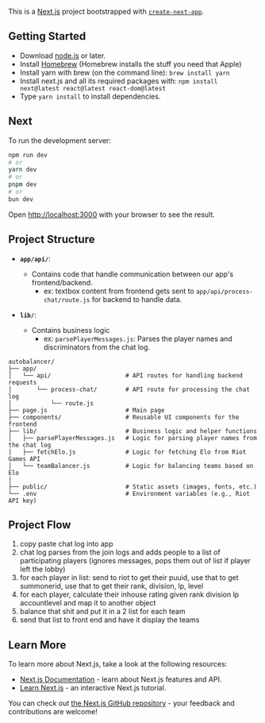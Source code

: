 This is a [Next.js](https://nextjs.org) project bootstrapped with [`create-next-app`](https://nextjs.org/docs/app/api-reference/cli/create-next-app).

## Getting Started

- Download [node.js](https://nodejs.org/) or later.
- Install [Homebrew](https://brew.sh/) (Homebrew installs the stuff you need that Apple)
- Install yarn with brew (on the command line): `brew install yarn`
- Install next.js and all its required packages with: `npm install next@latest react@latest react-dom@latest
` 
- Type `yarn install` to install dependencies.

## Next

To run the development server:

```bash
npm run dev
# or
yarn dev
# or
pnpm dev
# or
bun dev
```

Open [http://localhost:3000](http://localhost:3000) with your browser to see the result.

## Project Structure
- **`app/api/`**: 
    - Contains code that handle communication between our app's frontend/backend.
         - ex: textbox content from frontend gets sent to `app/api/process-chat/route.js` for backend to handle data.

- **`lib/`**: 
  - Contains business logic
    - ex: `parsePlayerMessages.js`: Parses the player names and discriminators from the chat log.

```
autobalancer/
├── app/                         
│   └── api/                     # API routes for handling backend requests
│       └── process-chat/        # API route for processing the chat log
│           └── route.js
├── page.js                      # Main page 
├── components/                  # Reusable UI components for the frontend
├── lib/                         # Business logic and helper functions
│   ├── parsePlayerMessages.js   # Logic for parsing player names from the chat log
│   ├── fetchElo.js              # Logic for fetching Elo from Riot Games API
│   └── teamBalancer.js          # Logic for balancing teams based on Elo
│
├── public/                      # Static assets (images, fonts, etc.)
└── .env                         # Environment variables (e.g., Riot API key)
```

## Project Flow
1. copy paste chat log into app
2. chat log parses from the join logs and adds people to a list of participating players (ignores messages, pops them out of list if player left the lobby)
3. for each player in list: send to riot to get their puuid, use that to get summonerid, use that to get their rank, division, lp, level
4. for each player, calculate their inhouse rating given rank division lp accountlevel and map it to another object
5. balance that shit and put it in a 2 list for each team
6. send that list to front end and have it display the teams

## Learn More

To learn more about Next.js, take a look at the following resources:

- [Next.js Documentation](https://nextjs.org/docs) - learn about Next.js features and API.
- [Learn Next.js](https://nextjs.org/learn) - an interactive Next.js tutorial.

You can check out [the Next.js GitHub repository](https://github.com/vercel/next.js) - your feedback and contributions are welcome!
